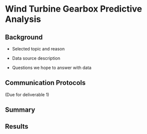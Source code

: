 # Wind Turbine Gearbox Predictive Analysis

## Background
* Selected topic and reason

* Data source description

* Questions we hope to answer with data 

## Communication Protocols 
(Due for deliverable 1) 

## Summary

## Results 

